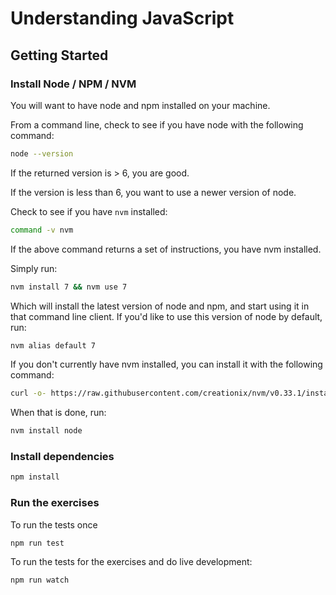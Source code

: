 # Understanding JavaScript


## Getting Started

### Install Node / NPM / NVM

You will want to have node and npm installed on your machine.

From a command line, check to see if you have node with the following command:

```bash
node --version
```

If the returned version is > 6, you are good.

If the version is less than 6, you want to use a newer version of node.

Check to see if you have `nvm` installed:

```bash
command -v nvm
```

If the above command returns a set of instructions, you have nvm installed.

Simply run:

```bash
nvm install 7 && nvm use 7
```
Which will install the latest version of node and npm, and start using it in that command
line client.  If you'd like to use this version of node by default, run:

```bash
nvm alias default 7
```

If you don't currently have nvm installed, you can install it with the following command:

```bash
curl -o- https://raw.githubusercontent.com/creationix/nvm/v0.33.1/install.sh | bash
```

When that is done, run:

```bash
nvm install node
```


### Install dependencies

```bash
npm install
```

### Run the exercises

To run the tests once

```bash
npm run test
```

To run the tests for the exercises and do live development:

```bash
npm run watch
```
